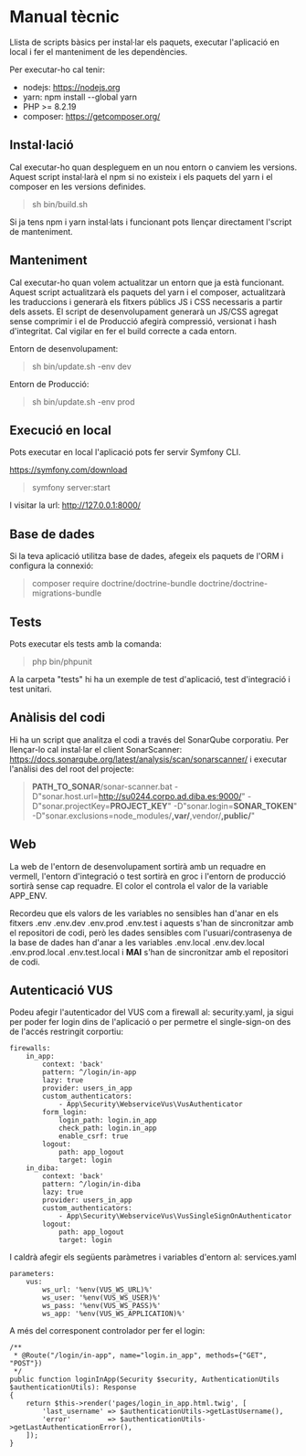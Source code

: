 # Manual tècnic

Llista de scripts bàsics per instal·lar els paquets, executar l'aplicació en local i fer el manteniment de les
dependències.

Per executar-ho cal tenir:

* nodejs: https://nodejs.org
* yarn: npm install --global yarn
* PHP >= 8.2.19
* composer: https://getcomposer.org/

## Instal·lació

Cal executar-ho quan despleguem en un nou entorn o canviem les versions. Aquest script instal·larà el npm si no existeix
i els paquets del yarn i el composer en les versions definides.

> sh bin/build.sh

Si ja tens npm i yarn instal·lats i funcionant pots llençar directament l'script de manteniment.

## Manteniment

Cal executar-ho quan volem actualitzar un entorn que ja està funcionant. Aquest script actualitzarà els paquets del yarn
i el composer, actualitzarà les traduccions i generarà els fitxers públics JS i CSS necessaris a partir dels assets.
El script de desenvolupament generarà un JS/CSS agregat sense comprimir i el de Producció afegirà compressió, versionat
i hash d'integritat. Cal vigilar en fer el build correcte a cada entorn.

Entorn de desenvolupament:

> sh bin/update.sh -env dev

Entorn de Producció:

> sh bin/update.sh -env prod

## Execució en local

Pots executar en local l'aplicació pots fer servir Symfony CLI.

https://symfony.com/download

> symfony server:start

I visitar la url: http://127.0.0.1:8000/

## Base de dades

Si la teva aplicació utilitza base de dades, afegeix els paquets de l'ORM i configura la connexió:

> composer require doctrine/doctrine-bundle doctrine/doctrine-migrations-bundle

## Tests ##

Pots executar els tests amb la comanda:

> php bin/phpunit

A la carpeta "tests" hi ha un exemple de test d'aplicació, test d'integració i test unitari.

## Anàlisis del codi ##

Hi ha un script que analitza el codi a través del SonarQube corporatiu. Per llençar-lo cal instal·lar el client
SonarScanner: https://docs.sonarqube.org/latest/analysis/scan/sonarscanner/ i executar l'anàlisi des del root del
projecte:

> __PATH_TO_SONAR__/sonar-scanner.bat 
> -D"sonar.host.url=http://su0244.corpo.ad.diba.es:9000/" 
> -D"sonar.projectKey=__PROJECT_KEY__" 
> -D"sonar.login=__SONAR_TOKEN__" 
> -D"sonar.exclusions=node_modules/**,var/**,vendor/**,public/**"

## Web ##

La web de l'entorn de desenvolupament sortirà amb un requadre en vermell, l'entorn d'integració o test sortirà en groc i
l'entorn de producció sortirà sense cap requadre. El color el controla el valor de la variable APP_ENV.

Recordeu que els valors de les variables no sensibles han d'anar en els fitxers .env .env.dev .env.prod .env.test i
aquests s'han de sincronitzar amb el repositori de codi, però les dades sensibles com l'usuari/contrasenya de la base de 
dades han d'anar a les variables .env.local .env.dev.local .env.prod.local .env.test.local i **MAI** s'han de
sincronitzar amb el repositori de codi.

## Autenticació VUS ##

Podeu afegir l'autenticador del VUS com a firewall al: security.yaml, ja sigui per poder fer login dins de l'aplicació o
per permetre el single-sign-on des de l'accés restringit corportiu:

    firewalls:
        in_app:
            context: 'back'
            pattern: ^/login/in-app
            lazy: true
            provider: users_in_app
            custom_authenticators:
                - App\Security\WebserviceVus\VusAuthenticator
            form_login:
                login_path: login.in_app
                check_path: login.in_app
                enable_csrf: true
            logout:
                path: app_logout
                target: login
        in_diba:
            context: 'back'
            pattern: ^/login/in-diba
            lazy: true
            provider: users_in_app
            custom_authenticators:
                - App\Security\WebserviceVus\VusSingleSignOnAuthenticator
            logout:
                path: app_logout
                target: login

I caldrà afegir els següents paràmetres i variables d'entorn al: services.yaml

    parameters:
        vus:
            ws_url: '%env(VUS_WS_URL)%'
            ws_user: '%env(VUS_WS_USER)%'
            ws_pass: '%env(VUS_WS_PASS)%'
            ws_app: '%env(VUS_WS_APPLICATION)%'

A més del corresponent controlador per fer el login:

    /**
     * @Route("/login/in-app", name="login.in_app", methods={"GET", "POST"})
     */
    public function loginInApp(Security $security, AuthenticationUtils $authenticationUtils): Response
    {
        return $this->render('pages/login_in_app.html.twig', [
            'last_username' => $authenticationUtils->getLastUsername(),
            'error'         => $authenticationUtils->getLastAuthenticationError(),
        ]);
    }
